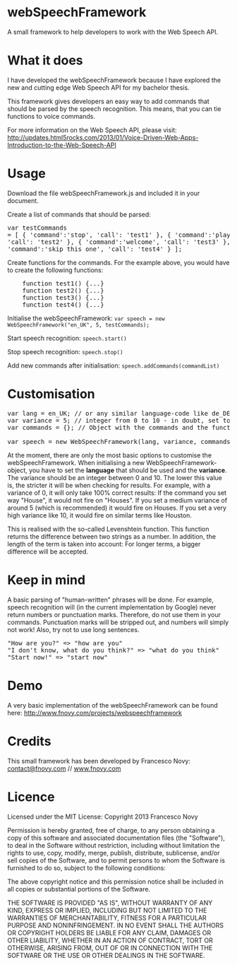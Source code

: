 ﻿webSpeechFramework
==================

A small framework to help developers to work with the Web Speech API.

What it does
==================
I have developed the webSpeechFramework because I have explored the new and cutting edge Web Speech API for my bachelor thesis.

This framework gives developers an easy way to add commands that should be parsed by the speech recognition. This means, that you can tie functions to voice commands.

For more information on the Web Speech API, please visit: http://updates.html5rocks.com/2013/01/Voice-Driven-Web-Apps-Introduction-to-the-Web-Speech-API

Usage
==================
Download the file webSpeechFramework.js and included it in your document.

Create a list of commands that should be parsed:<pre>var testCommands = [
	{
		'command':'stop',
		'call': 'test1'
	},
	{
		'command':'play now',
		'call': 'test2'
	},
	{
		'command':'welcome',
		'call': 'test3'
	},
	{
		'command':'skip this one',
		'call': 'test4'
	}
];</pre>

Create functions for the commands. For the example above, you would have to create the following functions:
<pre>
    function test1() {...}
    function test2() {...}
    function test3() {...}
    function test4() {...}
</pre>

Initialise the webSpeechFramework:  ```var speech = new WebSpeechFramework("en_UK", 5, testCommands);```

Start speech recognition: ```speech.start()```

Stop speech recognition: ```speech.stop()```

Add new commands after initialisation: ```speech.addCommands(commandList)```

Customisation
==================
<pre>
var lang = en_UK; // or any similar language-code like de_DE
var variance = 5; // integer from 0 to 10 - in doubt, set to 5
var commands = {}; // Object with the commands and the functions to call

var speech = new WebSpeechFramework(lang, variance, commands);
</pre>
At the moment, there are only the most basic options to customise the webSpeechFramework. 
When initialising a new WebSpeechFramework-object, you have to set the **language** that should be used and the **variance**. 
The variance should be an integer between 0 and 10. 
The lower this value is, the stricter it will be when checking for results. 
For example, with a variance of 0, it will only take 100% correct results: If the command you set way "House", it would not fire on "Houses". 
If you set a medium variance of around 5 (which is recommended) it would fire on Houses. 
If you set a very high variance like 10, it would fire on similar terms like Houston.

This is realised with the so-called Levenshtein function. This function returns the difference between two strings as a number. 
In addition, the length of the term is taken into account: For longer terms, a bigger difference will be accepted.

Keep in mind
==================
A basic parsing of "human-written" phrases will be done. For example, speech recognition will (in the current implementation by Google) never return numbers or punctuation marks.
Therefore, do not use them in your commands. Punctuation marks will be stripped out, and numbers will simply not work! Also, try not to use long sentences.
<pre>
"How are you?" => "how are you"
"I don't know, what do you think?" => "what do you think"
"Start now!" => "start now"
</pre>

Demo
==================
A very basic implementation of the webSpeechFramework can be found here: http://www.fnovy.com/projects/webspeechframework

Credits
==================
This small framework has been developed by Francesco Novy: contact@fnovy.com // www.fnovy.com


Licence
==================
Licensed under the MIT License:
Copyright 2013 Francesco Novy

Permission is hereby granted, free of charge, to any person obtaining
a copy of this software and associated documentation files (the
"Software"), to deal in the Software without restriction, including
without limitation the rights to use, copy, modify, merge, publish,
distribute, sublicense, and/or sell copies of the Software, and to
permit persons to whom the Software is furnished to do so, subject to
the following conditions:

The above copyright notice and this permission notice shall be
included in all copies or substantial portions of the Software.

THE SOFTWARE IS PROVIDED "AS IS", WITHOUT WARRANTY OF ANY KIND,
EXPRESS OR IMPLIED, INCLUDING BUT NOT LIMITED TO THE WARRANTIES OF
MERCHANTABILITY, FITNESS FOR A PARTICULAR PURPOSE AND
NONINFRINGEMENT. IN NO EVENT SHALL THE AUTHORS OR COPYRIGHT HOLDERS BE
LIABLE FOR ANY CLAIM, DAMAGES OR OTHER LIABILITY, WHETHER IN AN ACTION
OF CONTRACT, TORT OR OTHERWISE, ARISING FROM, OUT OF OR IN CONNECTION
WITH THE SOFTWARE OR THE USE OR OTHER DEALINGS IN THE SOFTWARE.